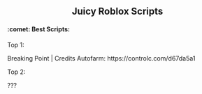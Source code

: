 <h2 align="center">Juicy Roblox Scripts</h2>
</p>
<h4 align="left">:comet: Best Scripts:</h4>
Top 1:</p> Breaking Point | Credits Autofarm: 
https://controlc.com/d67da5a1
</p>
Top 2:</p> ???
